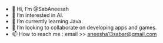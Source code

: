 - 👋 Hi, I’m @SabAneesah
- 👀 I’m interested in AI.
- 🌱 I’m currently learning Java.
- 💞️ I’m looking to collaborate on developing apps and games.
- 📫 How to reach me : email >> aneesha13sabar@gmail.com

<!---
SabAneesah/SabAneesah is a ✨ special ✨ repository because its `README.md` (this file) appears on your GitHub profile.
You can click the Preview link to take a look at your changes.
--->
